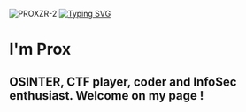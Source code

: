 
![PROXZR-2](https://github.com/proxzr/proxzr/assets/152530696/67e9e60b-0ac8-4842-bf4c-38493bd8a29e)
[![Typing SVG](https://readme-typing-svg.demolab.com?font=Fira+Code&weight=200&duration=1000&pause=1000&color=00DA1B&background=000000&center=true&vCenter=true&random=false&width=435&lines=%24+whoami;Prox;OSINT+addict)](https://git.io/typing-svg)

# I'm Prox
## OSINTER, CTF player, coder and InfoSec enthusiast. Welcome on my page !

